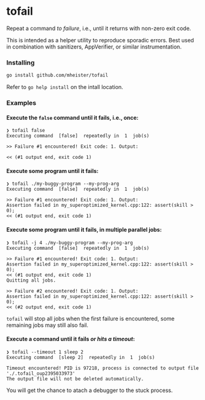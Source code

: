 # tofail

Repeat a command *to failure*, i.e., until it returns with non-zero exit code.

This is intended as a helper utility to reproduce sporadic errors. Best used in
combination with sanitizers, AppVerifier, or similar instrumentation.

### Installing

```sh
go install github.com/mheister/tofail
```

Refer to `go help install` on the intall location.

### Examples

#### Execute the `false` command until it fails, i.e., once:
```console
❯ tofail false
Executing command  [false]  repeatedly in  1  job(s)

>> Failure #1 encountered! Exit code: 1. Output:

<< (#1 output end, exit code 1)
```

#### Execute some program until it fails:
```console
❯ tofail ./my-buggy-program --my-prog-arg
Executing command  [false]  repeatedly in  1  job(s)

>> Failure #1 encountered! Exit code: 1. Output:
Assertion failed in my_superoptimized_kernel.cpp:122: assert(skill > 0);
<< (#1 output end, exit code 1)
```

#### Execute some program until it fails, in multiple parallel jobs:
```console
❯ tofail -j 4 ./my-buggy-program --my-prog-arg
Executing command  [false]  repeatedly in  1  job(s)

>> Failure #1 encountered! Exit code: 1. Output:
Assertion failed in my_superoptimized_kernel.cpp:122: assert(skill > 0);
<< (#1 output end, exit code 1)
Quitting all jobs.

>> Failure #2 encountered! Exit code: 1. Output:
Assertion failed in my_superoptimized_kernel.cpp:122: assert(skill > 0);
<< (#2 output end, exit code 1)
```
`tofail` will stop all jobs when the first failure is encountered, some remaining jobs may
still also fail.

#### Execute a command until it fails *or hits a timeout*:
```console
❯ tofail --timeout 1 sleep 2
Executing command  [sleep 2]  repeatedly in  1  job(s)

Timeout encountered! PID is 97218, process is connected to output file './.tofail_oup2395033973'
The output file will not be deleted automatically.
```
You will get the chance to atach a debugger to the stuck process.
